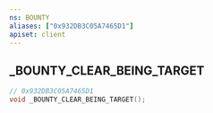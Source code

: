 ```yaml
---
ns: BOUNTY
aliases: ["0x932DB3C05A7465D1"]
apiset: client
---
```

## _BOUNTY_CLEAR_BEING_TARGET

```c
// 0x932DB3C05A7465D1
void _BOUNTY_CLEAR_BEING_TARGET();
```